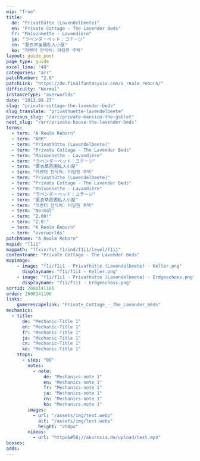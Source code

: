 ```yaml
---
wip: "True"
title:
  de: "Privathütte (Lavendelbeete)"
  en: "Private Cottage - The Lavender Beds"
  fr: "Maisonnette - Lavandière"
  ja: "ラベンダーベッド：コテージ"
  cn: "薰衣草苗圃私人小屋"
  ko: "라벤더 안식처: 아담한 주택"
layout: guide_post
page_type: guide
excel_line: "48"
categories: "arr"
patchNumber: "2.0"
patchLink: "https://de.finalfantasyxiv.com/a_realm_reborn/"
difficulty: "Normal"
instanceType: "overworlds"
date: "2013.08.27"
slug: "private-cottage-the-lavender-beds"
slug_translate: "privathuette-lavendelbeete"
previous_slug: "/arr/private-mansion-the-goblet"
next_slug: "/arr/private-house-the-lavender-beds"
terms:
  - term: "A Realm Reborn"
  - term: "ARR"
  - term: "Privathütte (Lavendelbeete)"
  - term: "Private Cottage - The Lavender Beds"
  - term: "Maisonnette - Lavandière"
  - term: "ラベンダーベッド：コテージ"
  - term: "薰衣草苗圃私人小屋"
  - term: "라벤더 안식처: 아담한 주택"
  - term: "Privathütte (Lavendelbeete)"
  - term: "Private Cottage - The Lavender Beds"
  - term: "Maisonnette - Lavandière"
  - term: "ラベンダーベッド：コテージ"
  - term: "薰衣草苗圃私人小屋"
  - term: "라벤더 안식처: 아담한 주택"
  - term: "Normal"
  - term: "2.00!"
  - term: "2.0!"
  - term: "A Realm Reborn"
  - term: "overworlds"
patchName: "A Realm Reborn"
mapid: "f1i1"
mappath: "ffxiv/fst_f1/ind/f1i1/level/f1i1"
contentname: "Private Cottage - The Lavender Beds"
mapimage:
    - image: "f1i/f1i1 - Privathütte (Lavendelbeete) - Keller.png"
      displayname: "f1i/f1i1 - Keller.png"
    - image: "f1i/f1i1 - Privathütte (Lavendelbeete) - Erdgeschoss.png"
      displayname: "f1i/f1i1 - Erdgeschoss.png"
sortid: 2000141106
order: 2000141106
links:
    gamerescapelink: "Private_Cottage_-_The_Lavender_Beds"
mechanics:
  - title:
      de: "Mechanic-Title 1"
      en: "Mechanic-Title 1"
      fr: "Mechanic-Title 1"
      ja: "Mechanic-Title 1"
      cn: "Mechanic-Title 1"
      ko: "Mechanic-Title 1"
    steps:
      - step: "09"
        notes:
          - note:
              de: "Mechanics-note 1"
              en: "Mechanics-note 1"
              fr: "Mechanics-note 1"
              ja: "Mechanics-note 1"
              cn: "Mechanics-note 1"
              ko: "Mechanics-note 1"
        images:
          - url: "/assets/img/test.webp"
            alt: "/assets/img/test.webp"
            height: "250px"
        videos:
          - url: "https&#58;//akurosia.de/upload/test.mp4"
bosses:
adds:
---
```

